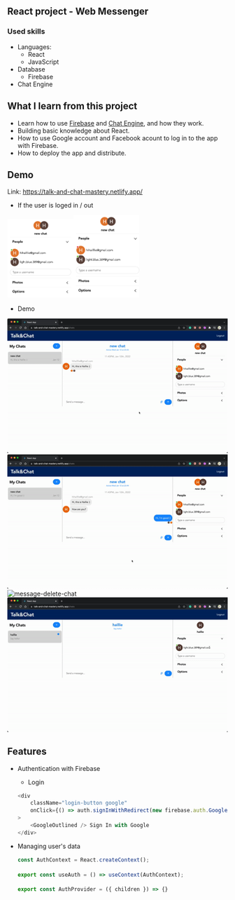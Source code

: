 <!-- # Unichat Application

![Chat Application](https://i.ibb.co/GJwyy9m/Bv9-Js3-QLOLY-HD.jpg)

## Introduction

This is a code repository for the corresponding video tutorial. In this video, we create a full Realtime Chat Application with Social Auth and dedicated chat APIs/sockets.

You will learn how to build a react chat app using [https://chatengine.io](https://chatengine.io)

Firebase and Chat Engine are greats tools to setup apps fast and easily - great to learn with!

### Bonus - E-mail notifications

If you want to upgrade this chat application even further than what is shown in the video, you can add e-mail notifications. More info on https://chatengine.io/docs/email_notifications. -->

## React project - Web Messenger


### Used skills
- Languages:
    - React
    - JavaScript 
- Database 
    - Firebase
- Chat Engine


## What I learn from this project
- Learn how to use [Firebase](https://firebase.google.com/) and [Chat Engine](https://chatengine.io/), and how they work.
- Building basic knowledge about React.
- How to use Google account and Facebook acount to log in to the app with Firebase.
- How to deploy the app and distribute.


## Demo

Link: https://talk-and-chat-mastery.netlify.app/

- If the user is loged in / out


<img src="/assets/message-on.png" width="30%" height="30%"/><img src="/assets/message-off.png" width="30%" height="30%"/>

- Demo


![message-sayhi](/assets/message-sayhi.gif)
![message-send-img](/assets/message-send-img.gif)
![message-delete-chat](/assets/message-delete-chat.gif)
![message-new-chat](/assets/message-new-chat.gif)


## Features

- Authentication with Firebase
    - Login
    ```javascript
    <div
        className="login-button google"
        onClick={() => auth.signInWithRedirect(new firebase.auth.GoogleAuthProvider())}
    >
        <GoogleOutlined /> Sign In with Google
    </div>
    ```

- Managing user's data
    ```javascript
    const AuthContext = React.createContext();

    export const useAuth = () => useContext(AuthContext);
    
    export const AuthProvider = ({ children }) => {}
    ```
